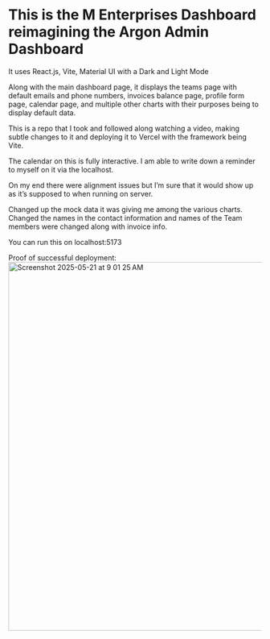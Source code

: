 # This is the M Enterprises Dashboard reimagining the Argon Admin Dashboard

It uses React.js, Vite, Material UI with a Dark and Light Mode

Along with the main dashboard page, it displays the teams page with default emails and phone numbers, invoices balance page, profile form page, calendar page, and multiple other charts with their purposes being to display default data.

This is a repo that I took and followed along watching a video, making subtle changes to it and deploying it to Vercel with the framework being Vite.

The calendar on this is fully interactive. I am able to write down a reminder to myself on it via the localhost.

On my end there were alignment issues but I’m sure that it would show up as it’s supposed to when running on server.

Changed up the mock data it was giving me among the various charts. Changed the names in the contact information and names of the Team members were changed along with invoice info.

You can run this on localhost:5173

Proof of successful deployment:
<img width="732" alt="Screenshot 2025-05-21 at 9 01 25 AM" src="https://github.com/user-attachments/assets/7dad3b31-17ce-4209-b163-598b9297043b" />


